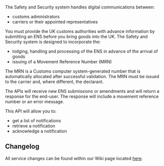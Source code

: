 The Safety and Security system handles digital communications between:

* customs administrators
* carriers or their appointed representatives

You must provide the UK customs authorities with advance information by submitting an ENS before you bring goods into the UK.
The Safety and Security system is designed to incorporate the:

* lodging, handling and processing of the ENS in advance of the arrival of goods
* issuing of a Movement Reference Number (MRN)

The MRN is a Customs computer system-generated number that is automatically allocated after successful validation. The MRN must be issued to the carrier and, where different, the declarant.

The APIs will receive new ENS submissions or amendments and will return a response for the end-user.  The response will include a movement reference number or an error message.

This API will allow you to:

* get a list of notifications
* retrieve a notification
* acknowledge a notification

## Changelog

All service changes can be found within our Wiki page located [here](https://github.com/hmrc/import-control-entry-declaration-intervention/wiki/Changelog).
